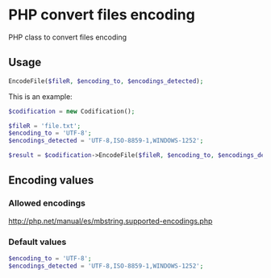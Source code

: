 # PHP convert files encoding
PHP class to convert files encoding

## Usage
```php
EncodeFile($fileR, $encoding_to, $encodings_detected);
```

This is an example:

```php
$codification = new Codification();

$fileR = 'file.txt';
$encoding_to = 'UTF-8';
$encodings_detected = 'UTF-8,ISO-8859-1,WINDOWS-1252';

$result = $codification->EncodeFile($fileR, $encoding_to, $encodings_detected);
```

## Encoding values

### Allowed encodings
http://php.net/manual/es/mbstring.supported-encodings.php

### Default values
```php
$encoding_to = 'UTF-8';
$encodings_detected = 'UTF-8,ISO-8859-1,WINDOWS-1252';
```
